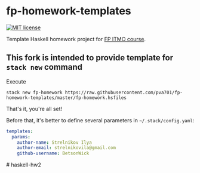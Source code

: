 # fp-homework-templates

[![MIT license](https://img.shields.io/badge/license-MIT-blue.svg)](https://github.com/pva701/fp-homework-templates/blob/master/LICENSE)

Template Haskell homework project for [FP ITMO course](https://github.com/jagajaga/FP-course-ITMO).

## This fork is intended to provide template for `stack new` command

Execute

`stack new fp-homework https://raw.githubusercontent.com/pva701/fp-homework-templates/master/fp-homework.hsfiles`

That's it, you're all set!

Before that, it's better to define several parameters in `~/.stack/config.yaml`:

```yaml
templates:
  params:
    author-name: Strelnikov Ilya
    author-email: strelnikovila@gmail.com
    github-username: BetsonWick
```
#   h a s k e l l - h w 2  
 